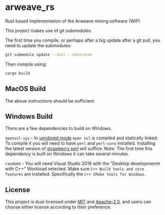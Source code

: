 # arweave_rs
Rust based implementation of the Arweave mining software (WIP)

This project makes use of git submodules.

The first time you compile, or perhaps after a big update after a git pull, you need to update the submodules:

```bash
git submodule update --init --recursive
```
Then compile using:
```bash 
cargo build
```
## MacOS Build
The above instructions should be sufficient.

## Windows Build
There are a few dependencies to build on Windows.

`openssl-sys` - In [vendored mode](https://docs.rs/openssl/latest/openssl/) `open ssl` is compiled and statically linked. To compile it you will need to have `perl` and `perl-core` installed. Installing the latest version of [strawberry perl](https://strawberryperl.com/releases.html) will suffice. Note: The first time this dependency is built on Windows it can take several minutes.

`randomX` - You will need Visual Studio 2019 with the "Desktop developmennt with C++" Workload selected. Make sure `C++ Build tools and core features` are installed. Specifically the `C++ CMake tools for Windows`.

## License
This project is dual-licensed under [MIT](https://github.com/ThePeopleOfTheNetwork/arweave_rs/blob/main/LICENSE-MIT) and [Apache-2.0](https://github.com/ThePeopleOfTheNetwork/arweave_rs/blob/main/LICENSE-APACHE), and users can choose either license according to their preference.
